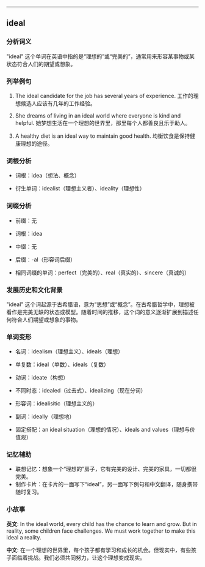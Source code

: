 
---------------
## ideal
### 分析词义
"ideal" 这个单词在英语中指的是“理想的”或“完美的”，通常用来形容某事物或某状态符合人们的期望或想象。

### 列举例句
1. The ideal candidate for the job has several years of experience.
   工作的理想候选人应该有几年的工作经验。

2. She dreams of living in an ideal world where everyone is kind and helpful.
   她梦想生活在一个理想的世界里，那里每个人都善良且乐于助人。

3. A healthy diet is an ideal way to maintain good health.
   均衡饮食是保持健康理想的途径。

### 词根分析
- 词根：idea（想法、概念）

- 衍生单词：idealist（理想主义者）、ideality（理想性）

### 词缀分析
- 前缀：无
- 词根：idea
- 中缀：无
- 后缀：-al（形容词后缀）

- 相同词缀的单词：perfect（完美的）、real（真实的）、sincere（真诚的）

### 发展历史和文化背景
"ideal" 这个词起源于古希腊语，意为“思想”或“概念”。在古希腊哲学中，理想被看作是完美无缺的状态或模型。随着时间的推移，这个词的意义逐渐扩展到描述任何符合人们期望或想象的事物。

### 单词变形
- 名词：idealism（理想主义）、ideals（理想）
- 单复数：ideal（单数）、ideals（复数）
- 动词：ideate（构想）
- 不同时态：idealed（过去式）、idealizing（现在分词）
- 形容词：idealisitic（理想主义的）
- 副词：ideally（理想地）

- 固定搭配：an ideal situation（理想的情况）、ideals and values（理想与价值观）

### 记忆辅助
- 联想记忆：想象一个“理想的”房子，它有完美的设计、完美的家具，一切都很完美。
- 制作卡片：在卡片的一面写下“ideal”，另一面写下例句和中文翻译，随身携带随时复习。

### 小故事
**英文**:
In the ideal world, every child has the chance to learn and grow. But in reality, some children face challenges. We must work together to make this ideal a reality.

**中文**:
在一个理想的世界里，每个孩子都有学习和成长的机会。但现实中，有些孩子面临着挑战。我们必须共同努力，让这个理想变成现实。


